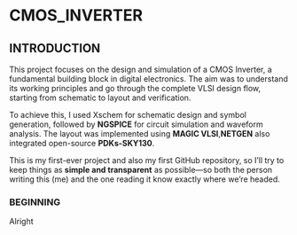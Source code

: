 # CMOS_INVERTER

## INTRODUCTION
This project focuses on the design and simulation of a CMOS Inverter, a fundamental building block in digital electronics. The aim was to understand its working principles and go through the complete VLSI design flow, starting from schematic to layout and verification.

To achieve this, I used Xschem for schematic design and symbol generation, followed by **NGSPICE** for circuit simulation and waveform analysis. The layout was implemented using **MAGIC VLSI**,**NETGEN** also integrated open-source **PDKs-SKY130**.

This is my first-ever project and also my first GitHub repository, so I’ll try to keep things as **simple and transparent** as possible—so both the person writing this (me) and the one reading it know exactly where we’re headed.

### BEGINNING 
Alright

